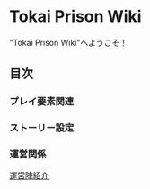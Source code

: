 # Tokai Prison Wiki

"Tokai Prison Wiki"へようこそ！

## 目次

### プレイ要素関連

### ストーリー設定

### 運営関係

[運営陣紹介](admins.md)
